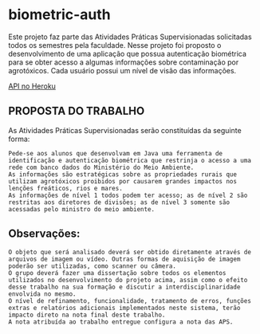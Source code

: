 # biometric-auth
Este projeto faz parte das Atividades Práticas Supervisionadas solicitadas todos os semestres pela faculdade. Nesse projeto foi proposto o desenvolvimento de uma aplicação que possua autenticação biométrica para se obter acesso a algumas informações sobre contaminação por agrotóxicos.
Cada usuário possui um nível de visão das informações.


[API no Heroku](https://biometric-auth-api.herokuapp.com/swagger-ui.html#/)

## PROPOSTA DO TRABALHO

As Atividades Práticas Supervisionadas serão constituídas da seguinte forma:

    Pede-se aos alunos que desenvolvam em Java uma ferramenta de identificação e autenticação biométrica que restrinja o acesso a uma rede com banco dados do Ministério do Meio Ambiente.   
    As informações são estratégicas sobre as propriedades rurais que utilizam agrotóxicos proibidos por causarem grandes impactos nos lenções freáticos, rios e mares.    
    As informações de nível 1 todos podem ter acesso; as de nível 2 são restritas aos diretores de divisões; as de nível 3 somente são acessadas pelo ministro do meio ambiente.   

## Observações:

    O objeto que será analisado deverá ser obtido diretamente através de arquivos de imagem ou vídeo. Outras formas de aquisição de imagem poderão ser utilizadas, como scanner ou câmera.   
    O grupo deverá fazer uma dissertação sobre todos os elementos utilizados no desenvolvimento do projeto acima, assim como o efeito desse trabalho na sua formação e discutir a interdisciplinaridade envolvida no mesmo.    
    O nível de refinamento, funcionalidade, tratamento de erros, funções extras e relatórios adicionais implementados neste sistema, terão impacto direto na nota final deste trabalho.   
    A nota atribuída ao trabalho entregue configura a nota das APS.
